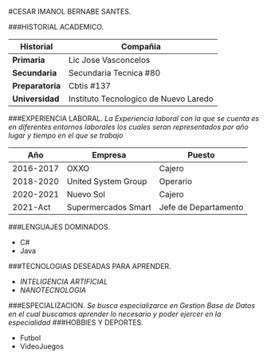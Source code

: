 #CESAR IMANOL BERNABE SANTES.

###HISTORIAL ACADEMICO.

| Historial        | Compañia    |
|-------------------|-------------|
| **Primaria**   | Lic Jose Vasconcelos    |
| **Secundaria**| Secundaria Tecnica #80|
| **Preparatoria**| Cbtis #137|
| **Universidad**| Instituto Tecnologico de Nuevo Laredo  |

###EXPERIENCIA LABORAL.
*La Experiencia laboral con la que se cuenta es en diferentes entornos laborales los cuales seran representados por año lugar y tiempo en el que se trabajo*

|Año   | Empresa  | Puesto|
|------|----------|-------|
|2016-2017|OXXO|Cajero|
|2018-2020|United System Group| Operario|
|2020-2021|Nuevo Sol| Cajero|
|2021-Act|Supermercados Smart| Jefe de Departamento|

###LENGUAJES DOMINADOS.
- C#
- Java
  
###TECNOLOGIAS DESEADAS PARA APRENDER.
- *INTELIGENCIA ARTIFICIAL*
- *NANOTECNOLOGIA*

###ESPECIALIZACION.
_Se busca especializarce en Gestion Base de Datos en el cual buscamos aprender lo necesario y poder ejercer en la especialidad_
###HOBBIES Y DEPORTES.
- Futbol
- VideoJuegos 